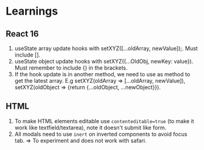 # Learnings

## React 16
1. useState array update hooks with setXYZ([...oldArray, newValue]);. Must include [].
2. useState object update hooks with setXYZ({...OldObj, newKey: value}). Must remember to include {} in the brackets.
3. If the hook update is in another method, we need to use as method to get the latest array. E.g setXYZ(oldArray => [...oldArray, newValue]), setXYZ(oldObject => {return {...oldObject, ...newObject}}).

## HTML
1. To make HTML elements editable use `contenteditable=true` (to make it work like textfield/textarea), note it doesn't submit like form.
2. All modals need to use `inert` on inverted components to avoid focus tab. => To experiment and does not work with safari.
